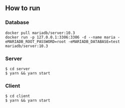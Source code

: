 ## How to run
### Database
```
docker pull mariadb/server:10.3
docker run -p 127.0.0.1:3306:3306 -d --name maria -eMARIADB_ROOT_PASSWORD=root -eMARIADB_DATABASE=test mariadb/server:10.3

```
### Server
```
$ cd server
$ yarn && yarn start
```
### Client
```
$ cd client
$ yarn && yarn start
```
